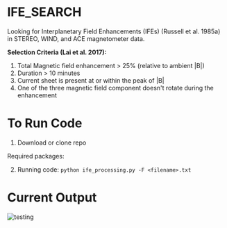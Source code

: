 # IFE_SEARCH

Looking for Interplanetary Field Enhancements (IFEs) (Russell et al. 1985a) in STEREO, WIND, and ACE magnetometer data.


__Selection Criteria (Lai et al. 2017):__
1. Total Magnetic field enhancement > 25% (relative to ambient |B|)
2. Duration > 10 minutes
3. Current sheet is present at or within the peak of |B|
4. One of the three magnetic field component doesn't rotate during the enhancement

# To Run Code
1. Download or clone repo

Required packages: 

2. Running code:
```python ife_processing.py -F <filename>.txt```

# Current Output
![testing](https://user-images.githubusercontent.com/22159116/35791050-b48c32d2-0a02-11e8-90f1-576f94e87de1.png)
